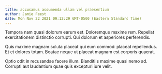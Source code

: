 ```yaml
---
title: accusamus assumenda ullam vel praesentium
author: Jamie Feest
date: Mon Nov 22 2021 09:12:29 GMT-0500 (Eastern Standard Time)
---
```

Tempora nam quasi dolorum earum est. Doloremque maxime rem. Repellat exercitationem distinctio corrupti. Qui dolorum et asperiores perferendis.

 Quis maxime magnam soluta placeat qui eum commodi placeat repellendus. Et et dolores totam. Beatae neque ut placeat magnam est corporis quaerat.

 Optio odit in recusandae facere illum. Blanditiis maxime quasi nemo ad. Corrupti aut laudantium quae quis excepturi iure velit.
